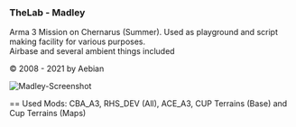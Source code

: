 ### TheLab - Madley
Arma 3 Mission on Chernarus (Summer). Used as playground and script making facility for various purposes. <br>
Airbase and several ambient things included


© 2008 - 2021 by Aebian




![Madley-Screenshot](itsAebian/_unsorted/Madley.png)




==
Used Mods: CBA_A3, RHS_DEV (All), ACE_A3, CUP Terrains (Base) and Cup Terrains (Maps)
